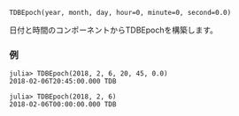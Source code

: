 ```
TDBEpoch(year, month, day, hour=0, minute=0, second=0.0)
```

日付と時間のコンポーネントからTDBEpochを構築します。

### 例

```jldoctest; setup = :(using AstroTime)
julia> TDBEpoch(2018, 2, 6, 20, 45, 0.0)
2018-02-06T20:45:00.000 TDB

julia> TDBEpoch(2018, 2, 6)
2018-02-06T00:00:00.000 TDB
```
